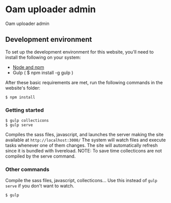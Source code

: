 # Oam uploader admin

Oam uploader admin

## Development environment
To set up the development environment for this website, you'll need to install the following on your system:

- [Node and npm](http://nodejs.org/)
- Gulp ( $ npm install -g gulp )

After these basic requirements are met, run the following commands in the website's folder:
```
$ npm install
```

### Getting started

```
$ gulp collecticons
$ gulp serve
```
Compiles the sass files, javascript, and launches the server making the site available at `http://localhost:3000/`
The system will watch files and execute tasks whenever one of them changes.
The site will automatically refresh since it is bundled with livereload.
NOTE: To save time collecticons are not compiled by the serve command.

### Other commands
Compile the sass files, javascript, collecticons... Use this instead of ```gulp serve``` if you don't want to watch.
```
$ gulp
```